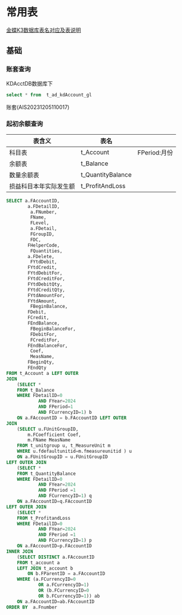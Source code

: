 # 常用表

 [金蝶K3数据库表名对应及表说明](https://blog.csdn.net/hzfw2008/article/details/76401090)

## 基础

### 账套查询

KDAcctDB数据库下

```sql
select * from  t_ad_kdAccount_gl
```



账套(AIS20231205110017)



### 起初余额查询

| 表含义                 | 表名              |              |
| ---------------------- | ----------------- | ------------ |
| 科目表                 | t_Account         | FPeriod:月份 |
| 余额表                 | t_Balance         |              |
| 数量余额表             | t_QuantityBalance |              |
| 损益科目本年实际发生额 | t_ProfitAndLoss   |              |



```sql
SELECT a.FAccountID,
        a.FDetailID,
         a.FNumber,
         FName,
         FLevel,
         a.FDetail,
         FGroupID,
         FDC,
        FHelperCode,
         FQuantities,
        a.FDelete,
         FYtdDebit,
        FYtdCredit,
        FYtdDebitFor,
        FYtdCreditFor,
        FYtdDebitQty,
        FYtdCreditQty,
        FYtdAmountFor,
        FYtdAmount,
         FBeginBalance,
        FDebit,
        FCredit,
        FEndBalance,
         FBeginBalanceFor,
         FDebitFor,
         FCreditFor,
        FEndBalanceFor,
         Coef,
         MeasName,
        FBeginQty,
        FEndQty
FROM t_Account a LEFT OUTER
JOIN 
    (SELECT *
    FROM t_Balance
    WHERE FDetailID=0
            AND FYear=2024
            AND FPeriod=1
            AND FCurrencyID=1) b
    ON a.FAccountID = b.FAccountID LEFT OUTER
JOIN 
    (SELECT u.FUnitGroupID,
        m.FCoefficient Coef,
        m.FName MeasName
    FROM t_unitgroup u, t_MeasureUnit m
    WHERE u.fdefaultunitid=m.fmeasureunitid ) u
    ON a.FUnitGroupID = u.FUnitGroupID 
LEFT OUTER JOIN 
    (SELECT *
    FROM t_QuantityBalance
    WHERE FDetailID=0
            AND FYear=2024
            AND FPeriod =1
            AND FCurrencyID=1) q
    ON a.FAccountID=q.FAccountID 
LEFT OUTER JOIN 
    (SELECT *
    FROM t_ProfitandLoss
    WHERE FDetailID=0
            AND FYear=2024
            AND FPeriod =1
            AND FCurrencyID=1) p
    ON a.FAccountID=p.FAccountID
INNER JOIN 
    (SELECT DISTINCT a.FAccountID
    FROM t_account a
    LEFT JOIN t_account b
        ON b.FParentID = a.FAccountID
    WHERE (a.FCurrencyID=0
            OR a.FCurrencyID=1)
            OR (b.FCurrencyID=0
            OR b.FCurrencyID=1)) ab
    ON a.FAccountID=ab.FAccountID
ORDER BY  a.Fnumber
```


